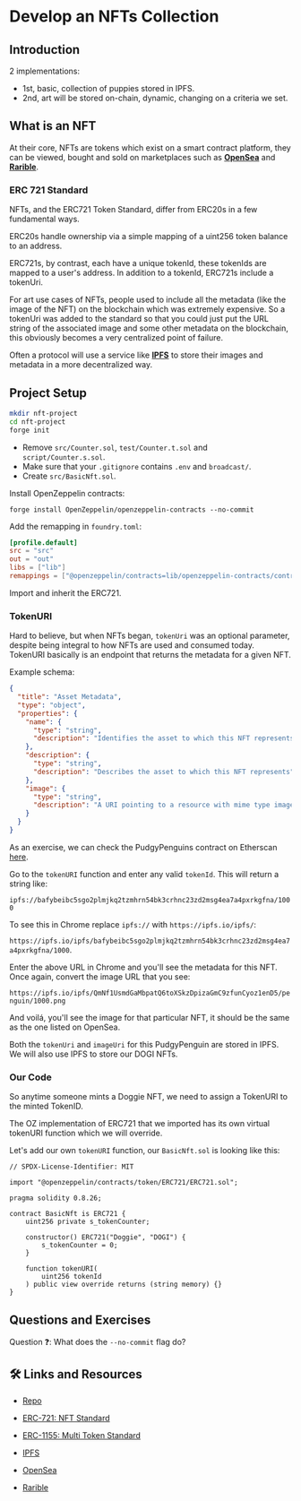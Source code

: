 # Develop an NFTs Collection

## Introduction

2 implementations:

- 1st, basic, collection of puppies stored in IPFS.
- 2nd, art will be stored on-chain, dynamic, changing on a criteria we set.

## What is an NFT

At their core, NFTs are tokens which exist on a smart contract platform, they can be viewed, bought and sold on marketplaces such as **[OpenSea](https://opensea.io/)** and **[Rarible](https://rarible.com/)**.

### ERC 721 Standard

NFTs, and the ERC721 Token Standard, differ from ERC20s in a few fundamental ways.

ERC20s handle ownership via a simple mapping of a uint256 token balance to an address.

ERC721s, by contrast, each have a unique tokenId, these tokenIds are mapped to a user's address. In addition to a tokenId, ERC721s include a tokenUri.

For art use cases of NFTs, people used to include all the metadata (like the image of the NFT) on the blockchain which was extremely expensive. So a tokenUri was added to the standard so that you could just put the URL string of the associated image and some other metadata on the blockchain, this obviously becomes a very centralized point of failure.

Often a protocol will use a service like **[IPFS](https://ipfs.tech/)** to store their images and metadata in a more decentralized way.

## Project Setup

```bash
mkdir nft-project
cd nft-project
forge init
```

- Remove `src/Counter.sol`, `test/Counter.t.sol` and `script/Counter.s.sol`.
- Make sure that your `.gitignore` contains `.env` and `broadcast/`.
- Create `src/BasicNft.sol`.

Install OpenZeppelin contracts:

`forge install OpenZeppelin/openzeppelin-contracts --no-commit`

Add the remapping in `foundry.toml`:

```toml
[profile.default]
src = "src"
out = "out"
libs = ["lib"]
remappings = ["@openzeppelin/contracts=lib/openzeppelin-contracts/contracts"]
```

Import and inherit the ERC721.

### TokenURI

Hard to believe, but when NFTs began, `tokenUri` was an optional parameter, despite being integral to how NFTs are used and consumed today. TokenURI basically is an endpoint that returns the metadata for a given NFT.

Example schema:

```json
{
  "title": "Asset Metadata",
  "type": "object",
  "properties": {
    "name": {
      "type": "string",
      "description": "Identifies the asset to which this NFT represents"
    },
    "description": {
      "type": "string",
      "description": "Describes the asset to which this NFT represents"
    },
    "image": {
      "type": "string",
      "description": "A URI pointing to a resource with mime type image/* representing the asset to which this NFT represents. Consider making any images at a width between 320 and 1080 pixels and aspect ratio between 1.91:1 and 4:5 inclusive."
    }
  }
}
```

As an exercise, we can check the PudgyPenguins contract on Etherscan [here](https://etherscan.io/address/0xbd3531da5cf5857e7cfaa92426877b022e612cf8#readContract).

Go to the `tokenURI` function and enter any valid `tokenId`. This will return a string like:

`ipfs://bafybeibc5sgo2plmjkq2tzmhrn54bk3crhnc23zd2msg4ea7a4pxrkgfna/1000`

To see this in Chrome replace `ipfs://` with `https://ipfs.io/ipfs/`:

`https://ipfs.io/ipfs/bafybeibc5sgo2plmjkq2tzmhrn54bk3crhnc23zd2msg4ea7a4pxrkgfna/1000`.

Enter the above URL in Chrome and you'll see the metadata for this NFT. Once again, convert the image URL that you see:

`https://ipfs.io/ipfs/QmNf1UsmdGaMbpatQ6toXSkzDpizaGmC9zfunCyoz1enD5/penguin/1000.png`

And voilá, you'll see the image for that particular NFT, it should be the same as the one listed on OpenSea.

Both the `tokenUri` and `imageUri` for this PudgyPenguin are stored in IPFS. We will also use IPFS to store our DOGI NFTs.

### Our Code

So anytime someone mints a Doggie NFT, we need to assign a TokenURI to the minted TokenID.

The OZ implementation of ERC721 that we imported has its own virtual tokenURI function which we will override.

Let's add our own `tokenURI` function, our `BasicNft.sol` is looking like this:

```solidity
// SPDX-License-Identifier: MIT

import "@openzeppelin/contracts/token/ERC721/ERC721.sol";

pragma solidity 0.8.26;

contract BasicNft is ERC721 {
    uint256 private s_tokenCounter;

    constructor() ERC721("Doggie", "DOGI") {
        s_tokenCounter = 0;
    }

    function tokenURI(
        uint256 tokenId
    ) public view override returns (string memory) {}
}
```

## Questions and Exercises

Question ❓: What does the `--no-commit` flag do?

## 🛠️ Links and Resources

- [Repo](https://github.com/Cyfrin/foundry-nft-cu)

- [ERC-721: NFT Standard](https://eips.ethereum.org/EIPS/eip-721)
- [ERC-1155: Multi Token Standard](https://eips.ethereum.org/EIPS/eip-1155)
- [IPFS](https://ipfs.tech/)

- [OpenSea](https://opensea.io/)
- [Rarible](https://rarible.com/)
